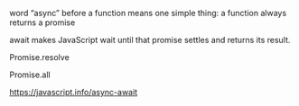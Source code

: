 
word “async” before a function means one simple thing: a function always returns a promise

await makes JavaScript wait until that promise settles and returns its result.

Promise.resolve

Promise.all

https://javascript.info/async-await


